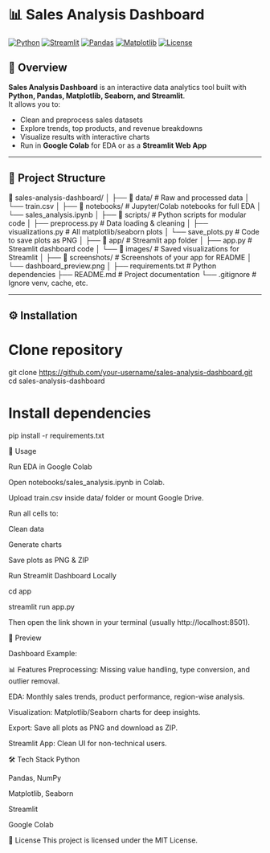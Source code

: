 # 📊 Sales Analysis Dashboard

[![Python](https://img.shields.io/badge/Python-3.9%2B-blue.svg)](https://www.python.org/)
[![Streamlit](https://img.shields.io/badge/Streamlit-App-red.svg)](https://streamlit.io/)
[![Pandas](https://img.shields.io/badge/Pandas-Data%20Analysis-green.svg)](https://pandas.pydata.org/)
[![Matplotlib](https://img.shields.io/badge/Matplotlib-Visualization-orange.svg)](https://matplotlib.org/)
[![License](https://img.shields.io/badge/License-MIT-lightgrey.svg)](LICENSE)

## 📌 Overview
**Sales Analysis Dashboard** is an interactive data analytics tool built with **Python, Pandas, Matplotlib, Seaborn, and Streamlit**.  
It allows you to:
- Clean and preprocess sales datasets
- Explore trends, top products, and revenue breakdowns
- Visualize results with interactive charts
- Run in **Google Colab** for EDA or as a **Streamlit Web App**

---

## 📂 Project Structure
📂 sales-analysis-dashboard/
│
├── 📁 data/ # Raw and processed data
│ └── train.csv
│
├── 📁 notebooks/ # Jupyter/Colab notebooks for full EDA
│ └── sales_analysis.ipynb
│
├── 📁 scripts/ # Python scripts for modular code
│ ├── preprocess.py # Data loading & cleaning
│ ├── visualizations.py # All matplotlib/seaborn plots
│ └── save_plots.py # Code to save plots as PNG
│
├── 📁 app/ # Streamlit app folder
│ ├── app.py # Streamlit dashboard code
│ └── 📁 images/ # Saved visualizations for Streamlit
│
├── 📁 screenshots/ # Screenshots of your app for README
│ └── dashboard_preview.png
│
├── requirements.txt # Python dependencies
├── README.md # Project documentation
└── .gitignore # Ignore venv, cache, etc.


---

## ⚙️ Installation

# Clone repository
git clone https://github.com/your-username/sales-analysis-dashboard.git
cd sales-analysis-dashboard

# Install dependencies
pip install -r requirements.txt

🚀 Usage

Run EDA in Google Colab

Open notebooks/sales_analysis.ipynb in Colab.

Upload train.csv inside data/ folder or mount Google Drive.

Run all cells to:

Clean data

Generate charts

Save plots as PNG & ZIP

Run Streamlit Dashboard Locally

cd app

streamlit run app.py

Then open the link shown in your terminal (usually http://localhost:8501).

📸 Preview

Dashboard Example:

📊 Features
Preprocessing: Missing value handling, type conversion, and outlier removal.

EDA: Monthly sales trends, product performance, region-wise analysis.

Visualization: Matplotlib/Seaborn charts for deep insights.

Export: Save all plots as PNG and download as ZIP.

Streamlit App: Clean UI for non-technical users.

🛠️ Tech Stack
Python

Pandas, NumPy

Matplotlib, Seaborn

Streamlit

Google Colab

📜 License
This project is licensed under the MIT License.